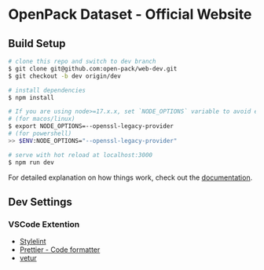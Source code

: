 # OpenPack Dataset - Official Website

## Build Setup

```bash
# clone this repo and switch to dev branch
$ git clone git@github.com:open-pack/web-dev.git
$ git checkout -b dev origin/dev

# install dependencies
$ npm install

# If you are using node>=17.x.x, set `NODE_OPTIONS` variable to avoid errors.
# (for macos/linux)
$ export NODE_OPTIONS=--openssl-legacy-provider
# (for powershell)
>> $ENV:NODE_OPTIONS="--openssl-legacy-provider"

# serve with hot reload at localhost:3000
$ npm run dev
```

For detailed explanation on how things work, check out the [documentation](https://nuxtjs.org).

## Dev Settings

### VSCode Extention

- [Stylelint](https://marketplace.visualstudio.com/items?itemName=stylelint.vscode-stylelint)
- [Prettier - Code formatter](https://marketplace.visualstudio.com/items?itemName=esbenp.prettier-vscode)
- [vetur](https://marketplace.visualstudio.com/items?itemName=octref.vetur)
